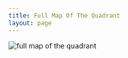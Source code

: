 ```yaml
---
title: Full Map Of The Quadrant
layout: page
---
```


![full map of the quadrant](/images/maps/quadrant.png)
